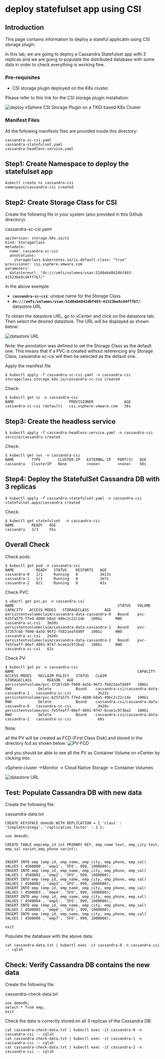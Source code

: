 # deploy statefulset app using CSI

## Introduction

This page contains information to deploy a stateful applicatin using CSI storage plugin.

In this lab, we are going to deploy a Cassandra Statefulset app with 3 replicas and we are going to populate the distributed database with some data in order to check everything is working fine.


### Pre-requisites

- CSI storage plugin deployed on the K8s cluster.

Please refer to this link for the CSI storage plugin installation:

![deploy vSphere CSI Storage Plugin on a TKGI based K8s Cluster](https://github.com/ModernAppsNinja/TkgiPocTestPlan_TI5008/tree/master/Storage/deploy%20CSI%20Storage%20Plugin)


### Manifest Files

All the following manifests files are provided inside this directory:

    cassandra-sc-csi.yaml
    cassandra-statefulset.yaml
    cassandra-headless-service.yaml


## Step1: Create Namespace to deploy the statefulset app

```
kubectl create ns cassandra-csi
namespace/cassandra-csi created
```

## Step2: Create Storage Class for CSI

Create the following file in your system (also provided in this Github directory):

cassandra-sc-csi.yaml
```
apiVersion: storage.k8s.io/v1
kind: StorageClass
metadata:
  name: cassandra-sc-csi
  annotations:
    storageclass.kubernetes.io/is-default-class: "true"
provisioner: csi.vsphere.vmware.com
parameters:
  datastoreurl: "ds:///vmfs/volumes/vsan:52d8eb4842dbf493-41523be9cd4ff7b7/"
```

In the above exemple:

- **`cassandra-sc-csi`**: unique name for the Storage Class
- **`ds:///vmfs/volumes/vsan:52d8eb4842dbf493-41523be9cd4ff7b7/`**: datastore URL

To obtain the datastore URL, go to vCenter and click on the datastore tab. Then select the desired datastore.
The URL will be displayed as shown below:

![datastore URL](https://github.com/ModernAppsNinja/TkgiPocTestPlan_TI5008/blob/master/Storage/deploy%20statefulset%20app%20using%20CSI/datastore-url.png)


Note: the annotation was defined to set the Storage Class as the default one.
This means that if a PVC is created without referencing any Storage Class, cassandra-sc-csi will then be selected as the default one.

Apply the manifest file
```
$ kubectl apply -f cassandra-sc-csi.yaml -n cassandra-csi
storageclass.storage.k8s.io/cassandra-sc-csi created
```

Check:
```
$ kubectl get sc -n cassandra-csi
NAME                         PROVISIONER              AGE
cassandra-sc-csi (default)   csi.vsphere.vmware.com   38s
```



## Step3: Create the headless service

```
$ kubectl apply -f cassandra-headless-service.yaml -n cassandra-csi
service/cassandra created
```

Check:
```
$ kubectl get svc -n cassandra-csi
NAME        TYPE        CLUSTER-IP   EXTERNAL-IP   PORT(S)   AGE
cassandra   ClusterIP   None         <none>        <none>    50s
```

## Step4: Deploy the StatefulSet Cassandra DB with 3 replicas

```
$ kubectl apply -f cassandra-statefulset.yaml -n cassandra-csi
statefulset.apps/cassandra created
```

Check:
```
$ kubectl get statefulset  -n cassandra-csi
NAME        READY   AGE
cassandra   3/3     55s
```


## Overall Check

Check pods:

```
$ kubectl get pod -n cassandra-csi
NAME          READY   STATUS    RESTARTS   AGE
cassandra-0   1/1     Running   0          3m13s
cassandra-1   1/1     Running   0          2m7s
cassandra-2   0/1     Running   0          45s
```

Check PVC:

```
$ ubectl get pvc,pv -n cassandra-csi
NAME                                               STATUS   VOLUME                                     CAPACITY   ACCESS MODES   STORAGECLASS       AGE
persistentvolumeclaim/cassandra-data-cassandra-0   Bound    pvc-625fa575-f7ed-4b00-b8a5-49bc2c22c1de   100Gi      RWO            cassandra-sc-csi   3m30s
persistentvolumeclaim/cassandra-data-cassandra-1   Bound    pvc-372b7cbb-f600-4a5b-96f2-fb821eafdd0f   100Gi      RWO            cassandra-sc-csi   2m24s
persistentvolumeclaim/cassandra-data-cassandra-2   Bound    pvc-7e5feaff-86ef-4891-9747-bcee1c973ba2   100Gi      RWO            cassandra-sc-csi   62s
```

Check PV:

```
$ kubectl get pv -n cassandra-csi
NAME                                                        CAPACITY   ACCESS MODES   RECLAIM POLICY   STATUS   CLAIM                                      STORAGECLASS       REASON   AGE
persistentvolume/pvc-372b7cbb-f600-4a5b-96f2-fb821eafdd0f   100Gi      RWO            Delete           Bound    cassandra-csi/cassandra-data-cassandra-1   cassandra-sc-csi            2m22s
persistentvolume/pvc-625fa575-f7ed-4b00-b8a5-49bc2c22c1de   100Gi      RWO            Delete           Bound    cassandra-csi/cassandra-data-cassandra-0   cassandra-sc-csi            3m28s
persistentvolume/pvc-7e5feaff-86ef-4891-9747-bcee1c973ba2   100Gi      RWO            Delete           Bound    cassandra-csi/cassandra-data-cassandra-2   cassandra-sc-csi            60s
```


Note: 

all the PV will be created as FCD (First Class Disk) and stored in the directory fcd as shown below:
![PV-FCD](https://github.com/ModernAppsNinja/TkgiPocTestPlan_TI5008/blob/master/Storage/deploy%20statefulset%20app%20using%20CSI/pv-fcd.png)

and you should be able to see all the PV as Container Volume on vCenter by clicking into:

vSphere cluster →Monitor → Cloud Native Storage → Container Volumes

![datastore URL](https://github.com/ModernAppsNinja/TkgiPocTestPlan_TI5008/blob/master/Storage/deploy%20statefulset%20app%20using%20CSI/pv-container-volume.png)


## Test: Populate Cassandra DB with new data

Create the following file:

cassandra-data.txt
```
CREATE KEYSPACE demodb WITH REPLICATION = { 'class' : 'SimpleStrategy', 'replication_factor' : 2 };

use demodb;

CREATE TABLE emp(emp_id int PRIMARY KEY, emp_name text, emp_city text, emp_sal varint,emp_phone varint);


INSERT INTO emp (emp_id, emp_name, emp_city, emp_phone, emp_sal) VALUES ( 4500000 , 'emp1', 'SFO', 999, 1000000);
INSERT INTO emp (emp_id, emp_name, emp_city, emp_phone, emp_sal) VALUES ( 4500001 , 'emp2', 'SFO', 999, 1000000);
INSERT INTO emp (emp_id, emp_name, emp_city, emp_phone, emp_sal) VALUES ( 4500002 , 'emp3', 'SFO', 999, 1000000);
INSERT INTO emp (emp_id, emp_name, emp_city, emp_phone, emp_sal) VALUES ( 4500003 , 'emp4', 'SFO', 999, 1000000);
INSERT INTO emp (emp_id, emp_name, emp_city, emp_phone, emp_sal) VALUES ( 4500004 , 'emp5', 'SFO', 999, 1000000);
INSERT INTO emp (emp_id, emp_name, emp_city, emp_phone, emp_sal) VALUES ( 4500005 , 'emp6', 'SFO', 999, 1000000);
INSERT INTO emp (emp_id, emp_name, emp_city, emp_phone, emp_sal) VALUES ( 4500006 , 'emp7', 'SFO', 999, 1000000);

exit
```

Populate the database with the above data:
```
cat cassandra-data.txt | kubectl exec -it cassandra-0 -n cassandra-csi -- cqlsh
```

## Check: Verify Cassandra DB contains the new data

Create the following file:

cassandra-check-data.txt
```
use demodb;
select * from emp;
exit
```

Check the data is correctly stored on all 3 replicas of the Cassandra DB:

```
cat cassandra-check-data.txt | kubectl exec -it cassandra-0 -n cassandra-csi -- cqlsh
cat cassandra-check-data.txt | kubectl exec -it cassandra-1 -n cassandra-csi -- cqlsh
cat cassandra-check-data.txt | kubectl exec -it cassandra-2 -n cassandra-csi -- cqlsh
```